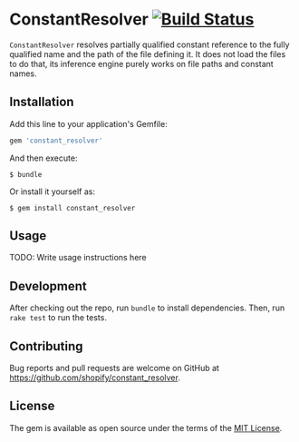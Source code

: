 # ConstantResolver [![Build Status](https://badge.buildkite.com/af9f619f65b3cc8a13093c17d8049035ff029b049cca8d95d4.svg?branch=master)](https://buildkite.com/shopify/constant-resolver/builds?branch=master)

`ConstantResolver` resolves partially qualified constant reference to the fully qualified name and the path of the file defining it. It does not load the files to do that, its inference engine purely works on file paths and constant names.

## Installation

Add this line to your application's Gemfile:

```ruby
gem 'constant_resolver'
```

And then execute:

    $ bundle

Or install it yourself as:

    $ gem install constant_resolver

## Usage

TODO: Write usage instructions here

## Development

After checking out the repo, run `bundle` to install dependencies. Then, run `rake test` to run the tests.

## Contributing

Bug reports and pull requests are welcome on GitHub at https://github.com/shopify/constant_resolver.

## License

The gem is available as open source under the terms of the [MIT License](https://opensource.org/licenses/MIT).
